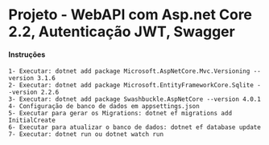 # Projeto - WebAPI com Asp.net Core 2.2, Autenticação JWT, Swagger

#### Instruções
    1- Executar: dotnet add package Microsoft.AspNetCore.Mvc.Versioning --version 3.1.6
    2- Executar: dotnet add package Microsoft.EntityFrameworkCore.Sqlite --version 2.2.6
    3- Executar: dotnet add package Swashbuckle.AspNetCore --version 4.0.1
    4- Configuração de banco de dados em appsettings.json
    5- Executar para gerar os Migrations: dotnet ef migrations add InitialCreate
    6- Executar para atualizar o banco de dados: dotnet ef database update
    7- Executar: dotnet run ou dotnet watch run
